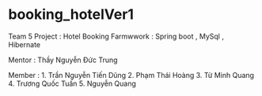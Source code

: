 # booking_hotelVer1
Team 5
Project : Hotel Booking
Farmwwork : Spring boot , MySql , Hibernate

Mentor : Thầy Nguyễn Đức Trung

Member : 1. Trần Nguyễn Tiến Dũng
         2. Phạm Thái Hoàng
         3. Từ Minh Quang
         4. Trương Quốc Tuấn
         5. Nguyễn Quang
